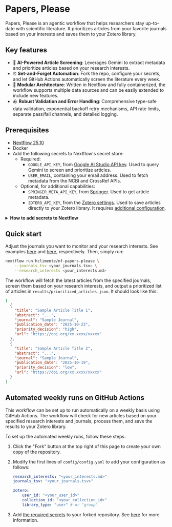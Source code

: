 # Papers, Please

Papers, Please is an agentic workflow that helps researchers stay up-to-date with scientific literature. It prioritizes articles from your favorite journals based on your interests and saves them to your Zotero library.

## Key features

- 🤖 **AI-Powered Article Screening**: Leverages Gemini to extract metadata and prioritize articles based on your research interests.
- ⏰ **Set-and-Forget Automation**: Fork the repo, configure your secrets, and let GitHub Actions automatically screen the literature every week.
- 🔧 **Modular Architecture**: Written in Nextflow and fully containerized, the workflow supports multiple data sources and can be easily extended to include new features.
- 🪨 **Robust Validation and Error Handling**: Comprehensive type-safe data validation, exponential backoff retry mechanisms, API rate limits, separate pass/fail channels, and detailed logging.

## Prerequisites

- [Nextflow 25.10](https://www.nextflow.io/)
- Docker
- Add the following secrets to Nextflow's secret store:
    - Required:
        - `GOOGLE_API_KEY`, from [Google AI Studio API key](https://aistudio.google.com/app/api-keys). Used to query Gemini to screen and prioritize articles.
        - `USER_EMAIL`, containing your email address. Used to fetch metadata from the NCBI and CrossRef APIs.
    - Optional, for additional capabilities:
        - `SPRINGER_META_API_KEY`, from [Springer](https://dev.springernature.com/). Used to get article metadata.
        - `ZOTERO_API_KEY`, from the [Zotero settings](https://www.zotero.org/settings/keys). Used to save articles directly to your Zotero library. It requires [additional configuration](config/config.yaml).

<details>

<summary><strong>How to add secrets to Nextflow</strong></summary>

```bash
nextflow secrets set GOOGLE_API_KEY "<YOUR_GOOGLE_AI_STUDIO_KEY>"
```

</details>

## Quick start

Adjust the journals you want to monitor and your research interests. See examples [here](config/journals.tsv) and [here](config/research_interests.md), respectively. Then, simply run:

```bash
nextflow run hclimente/nf-papers-please \
    --journals_tsv <your_journals.tsv> \
    --research_interests <your_interests.md>
```

The workflow will fetch the latest articles from the specified journals, screen them based on your research interests, and output a prioritized list of articles in `results/prioritized_articles.json`. It should look like this:

```json
[
  {
    "title": "Sample Article Title 1",
    "abstract": "...",
    "journal": "Sample Journal",
    "publication_date": "2025-10-23",
    "priority_decision": "high",
    "url": "https://doi.org/xx.xxxx/xxxxx"
  },
  {
    "title": "Sample Article Title 2",
    "abstract": "...",
    "journal": "Sample Journal",
    "publication_date": "2025-10-19",
    "priority_decision": "low",
    "url": "https://doi.org/xx.xxxx/xxxxx"
  }
]
```

## Automated weekly runs on GitHub Actions

This workflow can be set up to run automatically on a weekly basis using GitHub Actions. The workflow will check for new articles based on your specified research interests and journals, process them, and save the results to your Zotero library.

To set up the automated weekly runs, follow these steps:

1. Click the "Fork" button at the top right of this page to create your own copy of the repository.
1. Modify the first lines of `config/config.yaml` to add your configuration as follows:

    ```yaml
    research_interests: "<your_interests.md>"
    journals_tsv: "<your_journals.tsv>"

    zotero:
        user_id: "<your_user_id>"
        collection_id: "<your_collection_id>"
        library_type: "user" # or "group"
    ```

1. Add [the required secrets](#prerequisites) to your forked repository. See [here](https://docs.github.com/en/actions/how-tos/write-workflows/choose-what-workflows-do/use-secrets#creating-secrets-for-a-repository) for more information.
